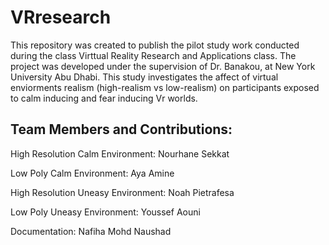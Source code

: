 # VRresearch
This repository was created to publish the pilot study work conducted during the class Virttual Reality Research and Applications class. The project was developed under the supervision of Dr. Banakou, at New York University Abu Dhabi. This study investigates the affect of virtual enviorments realism (high-realism vs low-realism) on participants exposed to calm inducing and fear inducing Vr worlds.
## Team Members and Contributions:


High Resolution Calm Environment: Nourhane Sekkat

Low Poly Calm Environment: Aya Amine

High Resolution Uneasy Environment: Noah Pietrafesa

Low Poly Uneasy Environment: Youssef Aouni

Documentation: Nafiha Mohd Naushad
